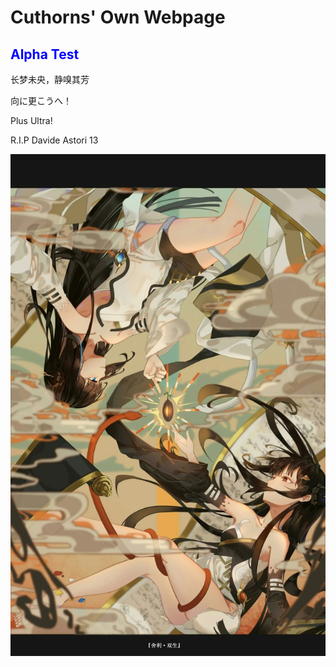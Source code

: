 <style>
h2 {
color: blue;
}
</style>
<h1>Cuthorns' Own Webpage</h1>
<h2>Alpha Test</h2>
<p>长梦未央，静嗅其芳</p>
<p>向に更こうへ！</p>
<p>Plus Ultra!</p>
<p>R.I.P Davide Astori 13</p>
<img src="16c9fa8904f97bd1168f93c209a617281324e334_raw.jpg">
